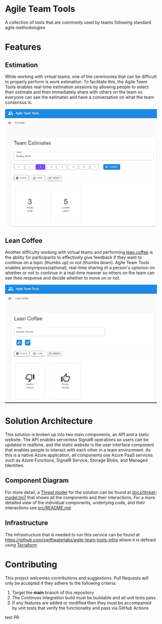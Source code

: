# Agile Team Tools
A collection of tools that are commonly used by teams following standard agile methodologies

# Features
## Estimation
While working with virtual teams, one of the ceremonies that can be difficult to properly perform is work estimation.  To facilitate this, the Agile Team Tools enables real-time estimation sessions by allowing people to select their estimate and then immediately share with others on the team so everyone can see the estimates and have a conversation on what the team consensus is.

![Estimate Example](./media/example-estimate.jpg "Example")
## Lean Coffee
Another difficulty working with virtual teams and performing [lean coffee](https://agilecoffee.com/leancoffee/) is the ability for participants to effectively give feedback if they want to continue on a topic (thumbs up) or not (thumbs down).  Agile Team Tools enables anonympous(optional), real-time sharing of a person's opionion on whether or not to continue in a real-time manner so others on the team can see their response and decide whether to move on or not.

![Lean Coffee Example](./media/example-leancoffee.jpg "Example")

# Solution Architecture
This solution is broken up into two main components, an API and a static website.  The API enables serverless SignalR operations so users can be updated in realtime, and the static website is the user interface component that enables people to interact with each other in a team environment.  As this is a native Azure application, all components use Azure PaaS services such as Azure Functions, SignalR Service, Storage Blobs, and Managed Identities.

## Component Diagram
For more detail, a [Threat model](https://docs.microsoft.com/en-us/azure/security/develop/threat-modeling-tool) for the solution can be found at [docs/threat-model.tm7](docs/threat-model.tm7) that shows all the components and their interactions.  For a more detailed view of the individual components, underlying code, and their interactions see [src/README.md](src/README.md)

## Infrastructure
The infrastructure that is needed to run this service can be found at https://github.com/swiftwaterlabs/agile-team-tools-infra where it is defined using [Terraform](https://www.terraform.io/)

# Contributing
This project welcomes contributions and suggestions. Pull Requests will only be accepted if they adhere to the following criteria:
1. Target the **main** branch of this repository
2. The Continuos Integration build must be buildable and all unit tests pass
3. If any features are added or modified then they must be accompanied by unit tests that verify the functionality and pass via GitHub Actions

test PR
